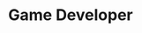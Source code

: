 ---
company: PodPal Games
title: Game Developer
type: Part Time
order_id: 7
startDate: 28/08/2019
endDate: 24/03/2021
description: I continued working on the project alongside my studies for my Master in Computer Science. This was the period in which I developed the dynamic cinematic system, pathfinding and the ecosystem described in the project section of Age of Space.
---